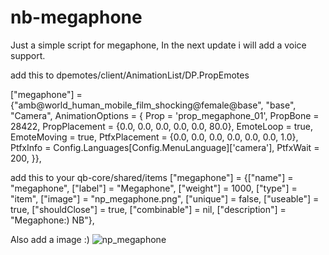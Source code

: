 # nb-megaphone
Just a simple script for megaphone, In the next update i will add a voice support.

add this to dpemotes/client/AnimationList/DP.PropEmotes

   ["megaphone"] = {"amb@world_human_mobile_film_shocking@female@base", "base", "Camera", AnimationOptions =
   {
       Prop = 'prop_megaphone_01',
       PropBone = 28422,
       PropPlacement = {0.0, 0.0, 0.0, 0.0, 0.0, 80.0},
       EmoteLoop = true,
       EmoteMoving = true,
       PtfxPlacement = {0.0, 0.0, 0.0, 0.0, 0.0, 0.0, 1.0},
       PtfxInfo = Config.Languages[Config.MenuLanguage]['camera'],
       PtfxWait = 200,
   }},


add this to your qb-core/shared/items
	["megaphone"] 			   		 = {["name"] = "megaphone", 							["label"] = "Megaphone", 				["weight"] = 1000, 		["type"] = "item", 		["image"] = "np_megaphone.png", 				["unique"] = false, 	["useable"] = true, 	["shouldClose"] = true,    ["combinable"] = nil,   ["description"] = "Megaphone:) NB"},

Also add a image :)
![np_megaphone](https://user-images.githubusercontent.com/62957473/163623787-b5794c61-07dc-487e-970b-00eacf4b2c23.png)
